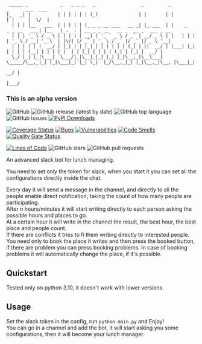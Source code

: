 
     _____ _            _   _ _ _   _                 _         _                      _      ___  ___                                  
    |_   _| |          | | | | | | (_)               | |       | |                    | |     |  \/  |                                  
      | | | |__   ___  | | | | | |_ _ _ __ ___   __ _| |_ ___  | |    _   _ _ __   ___| |__   | .  . | __ _ _ __   __ _  __ _  ___ _ __ 
      | | | '_ \ / _ \ | | | | | __| | '_ ` _ \ / _` | __/ _ \ | |   | | | | '_ \ / __| '_ \  | |\/| |/ _` | '_ \ / _` |/ _` |/ _ \ '__|
      | | | | | |  __/ | |_| | | |_| | | | | | | (_| | ||  __/ | |___| |_| | | | | (__| | | | | |  | | (_| | | | | (_| | (_| |  __/ |   
      \_/ |_| |_|\___|  \___/|_|\__|_|_| |_| |_|\__,_|\__\___| \_____/\__,_|_| |_|\___|_| |_| \_|  |_/\__,_|_| |_|\__,_|\__, |\___|_|   
                                                                                                                     __/ |          
                                                                                                                    |___/

### This is an alpha version

![GitHub](https://img.shields.io/github/license/morry98/ultimate-lunch-manager)
![GitHub release (latest by date)](https://img.shields.io/github/v/release/morry98/ultimate-lunch-manager)
![GitHub top language](https://img.shields.io/github/languages/top/morry98/ultimate-lunch-manager)
![GitHub issues](https://img.shields.io/github/issues/morry98/ultimate-lunch-manager)
[![PyPI Downloads](https://img.shields.io/pypi/dm/ultimate-lunch-manager?color=green&label=Pypi%20download)](
https://pypi.org/project/ultimate-lunch-manager/)

[![Coverage Status](https://coveralls.io/repos/github/Morry98/ultimate-lunch-manager/badge.svg?branch=master)](
https://coveralls.io/github/Morry98/ultimate-lunch-manager?branch=master)
[![Bugs](https://sonarcloud.io/api/project_badges/measure?project=Morry98_ultimate-lunch-manager&metric=bugs)](
https://sonarcloud.io/summary/new_code?id=Morry98_ultimate-lunch-manager)
[![Vulnerabilities](https://sonarcloud.io/api/project_badges/measure?project=Morry98_ultimate-lunch-manager&metric=vulnerabilities)](
https://sonarcloud.io/summary/new_code?id=Morry98_ultimate-lunch-manager)
[![Code Smells](https://sonarcloud.io/api/project_badges/measure?project=Morry98_ultimate-lunch-manager&metric=code_smells)](
https://sonarcloud.io/summary/new_code?id=Morry98_ultimate-lunch-manager)
[![Quality Gate Status](https://sonarcloud.io/api/project_badges/measure?project=Morry98_ultimate-lunch-manager&metric=alert_status)](
https://sonarcloud.io/summary/new_code?id=Morry98_ultimate-lunch-manager)

[![Lines of Code](https://sonarcloud.io/api/project_badges/measure?project=Morry98_ultimate-lunch-manager&metric=ncloc)](
https://sonarcloud.io/summary/new_code?id=Morry98_ultimate-lunch-manager)
![GitHub stars](https://img.shields.io/github/stars/morry98/ultimate-lunch-manager)
![GitHub pull requests](https://img.shields.io/github/issues-pr/morry98/ultimate-lunch-manager)

An advanced slack bot for lunch managing.

You need to set only the token for slack, when you start it you can set
all the configurations directly inside the chat.

Every day it will send a message in the channel, and directly to all the people enable direct notification, 
taking the count of how many people are participating.  
After n hours/minutes it will start writing directly to each person asking the possible hours and places to go.  
At a certain hour it will write in the channel the result, the best hour, the best place and people count.  
If there are conflicts it tries to fi them writing directly to interested people.  
You need only to book the place it writes and then press the booked button, if there are problem you can press 
booking problems. In case of booking problems it will automatically change the place, if it's possible.


## Quickstart
Tested only on python 3.10, it doesn't work with lower versions.

## Usage

Set the slack token in the config, run ```python main.py``` and Enjoy!  
You can go in a channel and add the bot, it will start asking you some configurations, 
then it will become your lunch manager.
